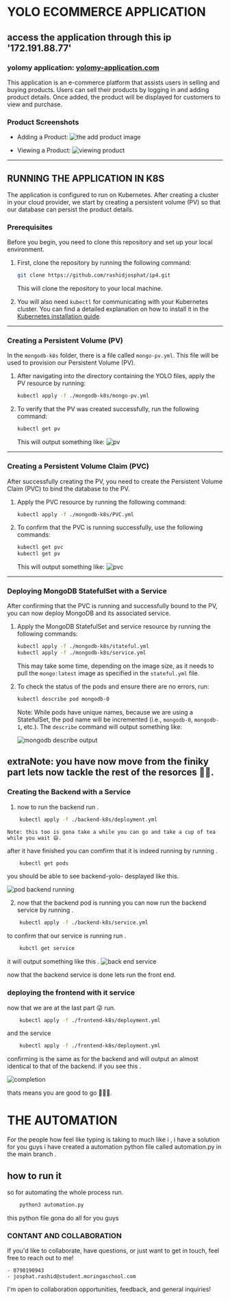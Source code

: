 # YOLO ECOMMERCE APPLICATION
## access the application through this ip '172.191.88.77'
### yolomy application: [yolomy-application.com](172.191.88.77)
This application is an e-commerce platform that assists users in selling and buying products. Users can sell their products by logging in and adding product details. Once added, the product will be displayed for customers to view and purchase.

### Product Screenshots
- Adding a Product:
  ![the add product image](./images/addProduct.png)
  
- Viewing a Product:
  ![viewing product](./images/product.png)

---

## RUNNING THE APPLICATION IN K8S

The application is configured to run on Kubernetes. After creating a cluster in your cloud provider, we start by creating a persistent volume (PV) so that our database can persist the product details.

### Prerequisites

Before you begin, you need to clone this repository and set up your local environment.

1. First, clone the repository by running the following command:

    ```bash
    git clone https://github.com/rashidjosphat/ip4.git
    ```

    This will clone the repository to your local machine.

2. You will also need `kubectl` for communicating with your Kubernetes cluster. You can find a detailed explanation on how to install it in the [Kubernetes installation guide](https://kubernetes.io/docs/tasks/tools/install-kubectl-windows/).

---

### Creating a Persistent Volume (PV)

In the `mongodb-k8s` folder, there is a file called `mongo-pv.yml`. This file will be used to provision our Persistent Volume (PV).

1. After navigating into the directory containing the YOLO files, apply the PV resource by running:

    ```bash
    kubectl apply -f ./mongodb-k8s/mongo-pv.yml
    ```

2. To verify that the PV was created successfully, run the following command:

    ```bash
    kubectl get pv
    ```

    This will output something like:
    ![pv](./images/pv.png)

---

### Creating a Persistent Volume Claim (PVC)

After successfully creating the PV, you need to create the Persistent Volume Claim (PVC) to bind the database to the PV.

1. Apply the PVC resource by running the following command:

    ```bash
    kubectl apply -f ./mongodb-k8s/PVC.yml
    ```

2. To confirm that the PVC is running successfully, use the following commands:

    ```bash
    kubectl get pvc
    kubectl get pv
    ```

    This will output something like:
    ![pvc](./images/pvc.png)

---

### Deploying MongoDB StatefulSet with a Service

After confirming that the PVC is running and successfully bound to the PV, you can now deploy MongoDB and its associated service.

1. Apply the MongoDB StatefulSet and service resource by running the following commands:

    ```bash
    kubectl apply -f ./mongodb-k8s/stateful.yml
    kubectl apply -f ./mongodb-k8s/service.yml
    ```

    This may take some time, depending on the image size, as it needs to pull the `mongo:latest` image as specified in the `stateful.yml` file.

2. To check the status of the pods and ensure there are no errors, run:

    ```bash
    kubectl describe pod mongodb-0
    ```

    Note: While pods have unique names, because we are using a StatefulSet, the pod name will be incremented (i.e., `mongodb-0`, `mongodb-1`, etc.). The `describe` command will output something like:

    ![mongodb describe output](./images/describe_mongodb.png)

extraNote: you have now move from the finiky part lets now tackle the rest of the resorces 🫣🥲.
---

### Creating the Backend with a Service
1. now to run the backend run .
```bash
    kubectl apply -f ./backend-k8s/deployment.yml
```

    Note: this too is gona take a while you can go and take a cup of tea while you wait 😄.

after it have finished you can comfirm that it is indeed running by running .
```bash
    kubectl get pods
```
you should be able to see backend-yolo-<podid> desplayed like this.


![pod backend running](./images/podbackend_run.png)

2. now that the backend pod is running you can now run the backend service by running .

```bash
    kubectl apply -f ./backend-k8s/service.yml
```
to confirm that our service is running run .

```bash
    kubctl get service
```
it will output something like this .
![back end service](./images/backend_service_run.png)

now that the backend service is done lets run the front end.

### deploying the frontend with it service
now that we are at the last part 😜 run.
```bash
    kubectl apply -f ./frontend-k8s/deployment.yml 
```

and the service 
```bash
    kubectl apply -f ./frontend-k8s/deployment.yml 
```
confirming is the same as for the backend and will output an almost identical to that of the backend.
if you see this .


![completion](./images/completion.png)

thats means you are good to go 🧑‍🦯‍➡️.

# THE AUTOMATION
For the people how feel like typing is taking to much like i , i have a solution for you guys i have created a automation 
python file called automation.py in the main branch .
## how to run it
so for automating the whole process run.
```bash
    python3 automation.py
```
this python file gona do all for you guys

### CONTANT AND COLLABORATION
If you'd like to collaborate, have questions, or just want to get in touch, feel free to reach out to me!

    - 0798190943
    - josphat.rashid@student.moringaschool.com

I'm open to collaboration opportunities, feedback, and general inquiries!
